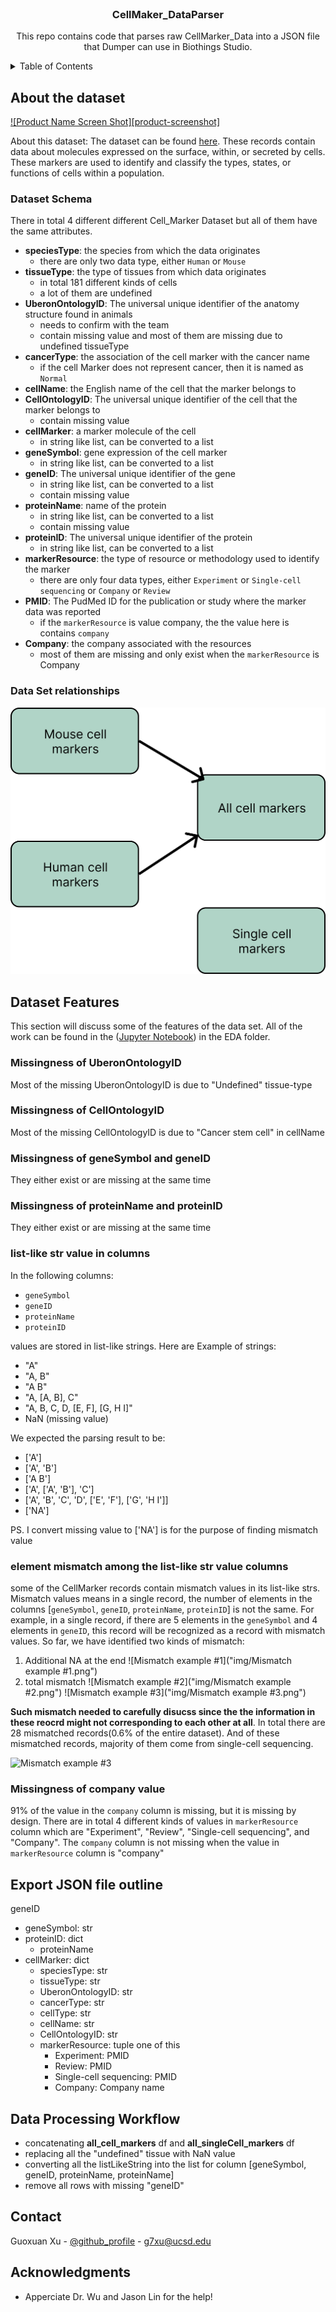 <!-- PROJECT LOGO -->
<br />
<div align="center">
<h3 align="center">CellMaker_DataParser</h3>

  <p align="center">
    This repo contains code that parses raw CellMarker_Data into a JSON file that Dumper can use in Biothings Studio.
    <br />
    </p>
</div>


<!-- TABLE OF CONTENTS -->
<details>
  <summary>Table of Contents</summary>
  <ol>
    <li>
      <a href="#about-the-project">About the dataset</a>
    </li>
    <li>
      <a href="#getting-started">Dataset Features</a>
    </li>
    <li><a href="#usage">Data Processing Workflow</a></li>
    <li><a href="#Export JSON file outline">Export JSON file outline</a></li>
    <li><a href="#contact">Contact</a></li>
    <li><a href="#acknowledgments">Acknowledgments</a></li>
  </ol>
</details>



<!-- ABOUT THE PROJECT -->
## About the dataset

[![Product Name Screen Shot][product-screenshot]](https://example.com)

About this dataset:
The dataset can be found [here](http://xteam.xbio.top/CellMarker/download.jsp). These records contain data about molecules expressed on the surface, within, or secreted by cells. These markers are used to identify and classify the types, states, or functions of cells within a population. 

### Dataset Schema
There in total 4 different different Cell_Marker Dataset but all of them have the same attributes.
- **speciesType**: the species from which the data originates
    - there are only two data type, either `Human` or `Mouse`
- **tissueType**: the type of tissues from which data originates
    - in total 181 different kinds of cells
    - a lot of them are undefined
- **UberonOntologyID**: The universal unique identifier of the anatomy structure found in animals 
    - needs to confirm with the team
    - contain missing value and most of them are missing due to undefined tissueType
- **cancerType**: the association of the cell marker with the cancer name
    - if the cell Marker does not represent cancer, then it is named as `Normal`
- **cellName**: the English name of the cell that the marker belongs to
- **CellOntologyID**: The universal unique identifier of the cell that the marker belongs to
    - contain missing value
- **cellMarker**: a marker molecule of the cell
    - in string like list, can be converted to a list
- **geneSymbol**: gene expression of the cell marker
    - in string like list, can be converted to a list
- **geneID**: The universal unique identifier of the gene
    - in string like list, can be converted to a list
    - contain missing value
- **proteinName**: name of the protein
    - in string like list, can be converted to a list
    - contain missing value
- **proteinID**: The universal unique identifier of the protein
    - in string like list, can be converted to a list
- **markerResource**: the type of resource or methodology used to identify the marker
    - there are only four data types, either `Experiment` or `Single-cell sequencing` or `Company` or `Review`
- **PMID**: The PudMed ID for the publication or study where the marker data was reported
    - if the `markerResource` is  value company, the the value here is contains `company`
- **Company**: the company associated with the resources
    - most of them are missing and only exist when the `markerResource` is Company

### Data Set relationships
![Product Name Screen Shot](img/CellMarker_Data_relationships.png)

<!-- Dataset Features -->
## Dataset Features
This section will discuss some of the features of the data set. All of the work can be found in the ([Jupyter Notebook](https://github.com/g7xu/CellMaker_DataParser/blob/main/eda/all_cell_eda.ipynb)) in the EDA folder.

### Missingness of UberonOntologyID
Most of the missing UberonOntologyID is due to "Undefined" tissue-type

### Missingness of CellOntologyID
Most of the missing CellOntologyID is due to "Cancer stem cell" in cellName

### Missingness of geneSymbol and geneID
They either exist or are missing at the same time

### Missingness of proteinName and proteinID
They either exist or are missing at the same time

### list-like str value in columns
In the following columns:
- `geneSymbol`
- `geneID`
- `proteinName`
- `proteinID`

values are stored in list-like strings. Here are Example of strings:
- "A"
- "A, B"
- "A B"
- "A, [A, B], C"
- "A, B, C, D, [E, F], [G, H I]"
- NaN (missing value)
  
We expected the parsing result to be:
- ['A']
- ['A', 'B']
- ['A B']
- ['A', ['A', 'B'], 'C']
- ['A', 'B', 'C', 'D', ['E', 'F'], ['G', 'H I']]
- ['NA']

PS. I convert missing value to ['NA'] is for the purpose of finding mismatch value

### element mismatch among the list-like str value columns
some of the CellMarker records contain mismatch values in its list-like strs. Mismatch values means in a single record, the number of elements in the columns [`geneSymbol`, `geneID`, `proteinName`, `proteinID`] is not the same. For example, in a single record, if there are 5 elements in the `geneSymbol` and 4 elements in `geneID`, this record will be recognized as a record with mismatch values. So far, we have identified two kinds of mismatch:
1. Additional NA at the end
![Mismatch example #1]("img/Mismatch example #1.png")
2. total mismatch
![Mismatch example #2]("img/Mismatch example #2.png")
![Mismatch example #3]("img/Mismatch example #3.png")

**Such mismatch needed to carefully disucss since the the information in these reocrd might not corresponding to each other at all**. In total there are 28 mismatched records(0.6% of the entire dataset). And of these mismatched records, majority of them come from single-cell sequencing.

![Mismatch example #3]("img/mt_MakerDistribution.png")


### Missingness of company value
91% of the value in the `company` column is missing, but it is missing by design. There are in total 4 different kinds of values in `markerResource` column which are "Experiment", "Review", "Single-cell sequencing", and "Company". The `company` column is not missing when the value in `markerResource` column is "company" 

<!-- Export JSON file outline -->
## Export JSON file outline
geneID
 - geneSymbol: str
 - proteinID: dict
    - proteinName
 - cellMarker: dict
    - speciesType: str
    - tissueType: str
    - UberonOntologyID: str
    - cancerType: str
    - cellType: str
    - cellName: str
    - CellOntologyID: str
    - markerResource: tuple
        one of this
        - Experiment: PMID
        - Review: PMID
        - Single-cell sequencing: PMID
        - Company: Company name

<!-- Data Processing Workflow -->
## Data Processing Workflow

- concatenating **all_cell_markers** df and **all_singleCell_markers** df
- replacing all the "undefined" tissue with NaN value
- converting all the listLikeString into the list for column [geneSymbol, geneID, proteinName, proteinName] 
- remove all rows with missing "geneID"

<!-- CONTACT -->
## Contact

Guoxuan Xu - [@github_profile](https://github.com/g7xu) - g7xu@ucsd.edu


<!-- ACKNOWLEDGMENTS -->
## Acknowledgments

* Apperciate Dr. Wu and Jason Lin for the help!
